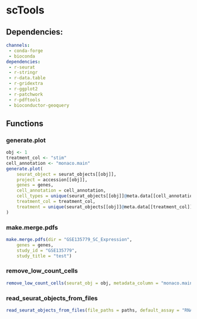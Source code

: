 # scTools

## Dependencies:
```yaml
channels:
 - conda-forge
 - bioconda
dependencies:
 - r-seurat
 - r-stringr
 - r-data.table
 - r-gridextra
 - r-ggplot2
 - r-patchwork
 - r-pdftools
 - bioconductor-geoquery
```
## Functions

### generate.plot
```r
obj <- 1
treatment_col <- "stim"
cell_annotation <- "monaco.main"
generate.plot(
    seurat_object = seurat_objects[[obj]], 
    project = accession[[obj]], 
    genes = genes, 
    cell_annotation = cell_annotation,
    cell_types = unique(seurat_objects[[obj]]@meta.data[[cell_annotation]]), 
    treatment_col = treatment_col, 
    treatment = unique(seurat_objects[[obj]]@meta.data[[treatment_col]])
)
```

### make.merge.pdfs
```r
make.merge.pdfs(dir = "GSE135779_SC_Expression",
    genes = genes,
    study_id = "GSE135779",
    study_title = "test")
```

### remove_low_count_cells
```r
remove_low_count_cells(seurat_obj = obj, metadata_column = "monaco.main", threshold = 20)
```

### read_seurat_objects_from_files
```r
read_seurat_objects_from_files(file_paths = paths, default_assay = "RNA")
```
